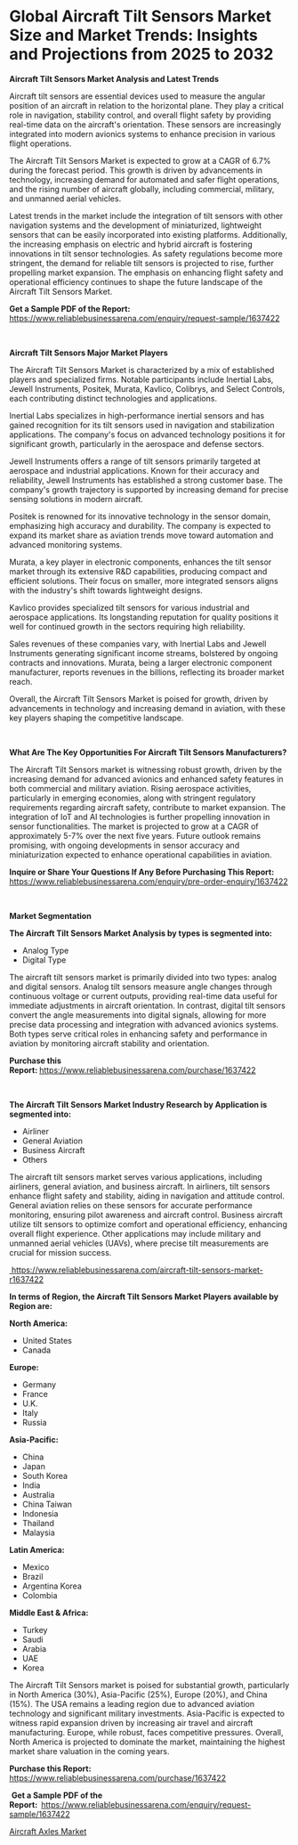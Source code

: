 <p><h1>Global Aircraft Tilt Sensors Market Size and Market Trends: Insights and Projections from 2025 to 2032</h1></p><p><strong>Aircraft Tilt Sensors Market Analysis and Latest Trends</strong></p>
<p><p>Aircraft tilt sensors are essential devices used to measure the angular position of an aircraft in relation to the horizontal plane. They play a critical role in navigation, stability control, and overall flight safety by providing real-time data on the aircraft's orientation. These sensors are increasingly integrated into modern avionics systems to enhance precision in various flight operations.</p><p>The Aircraft Tilt Sensors Market is expected to grow at a CAGR of 6.7% during the forecast period. This growth is driven by advancements in technology, increasing demand for automated and safer flight operations, and the rising number of aircraft globally, including commercial, military, and unmanned aerial vehicles. </p><p>Latest trends in the market include the integration of tilt sensors with other navigation systems and the development of miniaturized, lightweight sensors that can be easily incorporated into existing platforms. Additionally, the increasing emphasis on electric and hybrid aircraft is fostering innovations in tilt sensor technologies. As safety regulations become more stringent, the demand for reliable tilt sensors is projected to rise, further propelling market expansion. The emphasis on enhancing flight safety and operational efficiency continues to shape the future landscape of the Aircraft Tilt Sensors Market.</p></p>
<p><strong>Get a Sample PDF of the Report:&nbsp;</strong> <a href="https://www.reliablebusinessarena.com/enquiry/request-sample/1637422?utm_campaign=2189&utm_medium=2&utm_source=Github&utm_content=ia&utm_term=23032025&utm_id=aircraft-tilt-sensors">https://www.reliablebusinessarena.com/enquiry/request-sample/1637422</a></p>
<p>&nbsp;</p>
<p><strong>Aircraft Tilt Sensors Major Market Players</strong></p>
<p><p>The Aircraft Tilt Sensors Market is characterized by a mix of established players and specialized firms. Notable participants include Inertial Labs, Jewell Instruments, Positek, Murata, Kavlico, Colibrys, and Select Controls, each contributing distinct technologies and applications.</p><p>Inertial Labs specializes in high-performance inertial sensors and has gained recognition for its tilt sensors used in navigation and stabilization applications. The company's focus on advanced technology positions it for significant growth, particularly in the aerospace and defense sectors.</p><p>Jewell Instruments offers a range of tilt sensors primarily targeted at aerospace and industrial applications. Known for their accuracy and reliability, Jewell Instruments has established a strong customer base. The company's growth trajectory is supported by increasing demand for precise sensing solutions in modern aircraft.</p><p>Positek is renowned for its innovative technology in the sensor domain, emphasizing high accuracy and durability. The company is expected to expand its market share as aviation trends move toward automation and advanced monitoring systems.</p><p>Murata, a key player in electronic components, enhances the tilt sensor market through its extensive R&D capabilities, producing compact and efficient solutions. Their focus on smaller, more integrated sensors aligns with the industry's shift towards lightweight designs.</p><p>Kavlico provides specialized tilt sensors for various industrial and aerospace applications. Its longstanding reputation for quality positions it well for continued growth in the sectors requiring high reliability.</p><p>Sales revenues of these companies vary, with Inertial Labs and Jewell Instruments generating significant income streams, bolstered by ongoing contracts and innovations. Murata, being a larger electronic component manufacturer, reports revenues in the billions, reflecting its broader market reach.</p><p>Overall, the Aircraft Tilt Sensors Market is poised for growth, driven by advancements in technology and increasing demand in aviation, with these key players shaping the competitive landscape.</p></p>
<p>&nbsp;</p>
<p><strong>What Are The Key Opportunities For Aircraft Tilt Sensors Manufacturers?</strong></p>
<p><p>The Aircraft Tilt Sensors market is witnessing robust growth, driven by the increasing demand for advanced avionics and enhanced safety features in both commercial and military aviation. Rising aerospace activities, particularly in emerging economies, along with stringent regulatory requirements regarding aircraft safety, contribute to market expansion. The integration of IoT and AI technologies is further propelling innovation in sensor functionalities. The market is projected to grow at a CAGR of approximately 5-7% over the next five years. Future outlook remains promising, with ongoing developments in sensor accuracy and miniaturization expected to enhance operational capabilities in aviation.</p></p>
<p><strong>Inquire or Share Your Questions If Any Before Purchasing This Report:</strong> <a href="https://www.reliablebusinessarena.com/enquiry/pre-order-enquiry/1637422?utm_campaign=2189&utm_medium=2&utm_source=Github&utm_content=ia&utm_term=23032025&utm_id=aircraft-tilt-sensors">https://www.reliablebusinessarena.com/enquiry/pre-order-enquiry/1637422</a></p>
<p>&nbsp;</p>
<p><strong>Market Segmentation</strong></p>
<p><strong>The Aircraft Tilt Sensors Market Analysis by types is segmented into:</strong></p>
<p><ul><li>Analog Type</li><li>Digital Type</li></ul></p>
<p><p>The aircraft tilt sensors market is primarily divided into two types: analog and digital sensors. Analog tilt sensors measure angle changes through continuous voltage or current outputs, providing real-time data useful for immediate adjustments in aircraft orientation. In contrast, digital tilt sensors convert the angle measurements into digital signals, allowing for more precise data processing and integration with advanced avionics systems. Both types serve critical roles in enhancing safety and performance in aviation by monitoring aircraft stability and orientation.</p></p>
<p><strong>Purchase this Report:&nbsp;</strong><a href="https://www.reliablebusinessarena.com/purchase/1637422?utm_campaign=2189&utm_medium=2&utm_source=Github&utm_content=ia&utm_term=23032025&utm_id=aircraft-tilt-sensors">https://www.reliablebusinessarena.com/purchase/1637422</a></p>
<p>&nbsp;</p>
<p><strong>The Aircraft Tilt Sensors Market Industry Research by Application is segmented into:</strong></p>
<p><ul><li>Airliner</li><li>General Aviation</li><li>Business Aircraft</li><li>Others</li></ul></p>
<p><p>The aircraft tilt sensors market serves various applications, including airliners, general aviation, and business aircraft. In airliners, tilt sensors enhance flight safety and stability, aiding in navigation and attitude control. General aviation relies on these sensors for accurate performance monitoring, ensuring pilot awareness and aircraft control. Business aircraft utilize tilt sensors to optimize comfort and operational efficiency, enhancing overall flight experience. Other applications may include military and unmanned aerial vehicles (UAVs), where precise tilt measurements are crucial for mission success.</p></p>
<p><a href="https://www.reliablebusinessarena.com/aircraft-tilt-sensors-market-r1637422?utm_campaign=2189&utm_medium=2&utm_source=Github&utm_content=ia&utm_term=23032025&utm_id=aircraft-tilt-sensors">&nbsp;https://www.reliablebusinessarena.com/aircraft-tilt-sensors-market-r1637422</a></p>
<p><strong>In terms of Region, the Aircraft Tilt Sensors Market Players available by Region are:</strong></p>
<p>
    <p> <strong> North America: </strong>
        <ul>
            <li>United States</li>
            <li>Canada</li>
        </ul>
        </p> 
    <p> <strong> Europe: </strong>
        <ul>
            <li>Germany</li>
            <li>France</li>
            <li>U.K.</li>
            <li>Italy</li>
            <li>Russia</li>
        </ul>
        </p> 
    <p> <strong> Asia-Pacific: </strong>
        <ul>
            <li>China</li>
            <li>Japan</li>
            <li>South Korea</li>
            <li>India</li>
            <li>Australia</li>
            <li>China Taiwan</li>
            <li>Indonesia</li>
            <li>Thailand</li>
            <li>Malaysia</li>
        </ul>
        </p> 
    <p> <strong> Latin America: </strong>
        <ul>
            <li>Mexico</li>
            <li>Brazil</li>
            <li>Argentina Korea</li>
            <li>Colombia</li>
        </ul>
        </p> 
    <p> <strong> Middle East & Africa: </strong>
        <ul>
            <li>Turkey</li>
            <li>Saudi</li>
            <li>Arabia</li>
            <li>UAE</li>
            <li>Korea</li>
        </ul>
    </p>
    </p>
<p><p>The Aircraft Tilt Sensors market is poised for substantial growth, particularly in North America (30%), Asia-Pacific (25%), Europe (20%), and China (15%). The USA remains a leading region due to advanced aviation technology and significant military investments. Asia-Pacific is expected to witness rapid expansion driven by increasing air travel and aircraft manufacturing. Europe, while robust, faces competitive pressures. Overall, North America is projected to dominate the market, maintaining the highest market share valuation in the coming years.</p></p>
<p><strong>Purchase this Report: </strong><a href="https://www.reliablebusinessarena.com/purchase/1637422?utm_campaign=2189&utm_medium=2&utm_source=Github&utm_content=ia&utm_term=23032025&utm_id=aircraft-tilt-sensors">https://www.reliablebusinessarena.com/purchase/1637422</a></p>
<p>&nbsp;<strong>Get a Sample PDF of the Report:&nbsp;&nbsp;</strong><a href="https://www.reliablebusinessarena.com/enquiry/request-sample/1637422?utm_campaign=2189&utm_medium=2&utm_source=Github&utm_content=ia&utm_term=23032025&utm_id=aircraft-tilt-sensors">https://www.reliablebusinessarena.com/enquiry/request-sample/1637422</a></p>
<p><strong></strong></p>
<p><p><a href="https://github.com/FlorianWolf90/Market-Research-Report-List-1/blob/main/aircraft-axles-market.md?utm_campaign=2189&utm_medium=2&utm_source=Github&utm_content=ia&utm_term=23032025&utm_id=aircraft-tilt-sensors">Aircraft Axles Market</a></p></p>